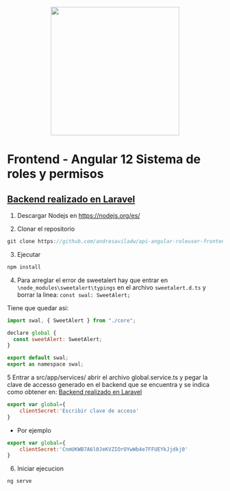 <p align="center"><a href="https://angular.io/" target="_blank"><img src="https://upload.wikimedia.org/wikipedia/commons/thumb/c/cf/Angular_full_color_logo.svg/1200px-Angular_full_color_logo.svg.png" width="300"></a></p>

# Frontend - Angular 12 Sistema de roles y permisos
## [Backend realizado en Laravel](https://github.com/andresaviladw/api-laravel-roleuser-backend/) 

1. Descargar Nodejs en 
https://nodejs.org/es/

2. Clonar el repositorio

```js
git clone https://github.com/andresaviladw/api-angular-roleuser-frontend.git
```


3. Ejecutar 
```js
npm install
```


4. Para arreglar el error de sweetalert hay que entrar en `\node_modules\sweetalert\typings` en el archivo `sweetalert.d.ts` y borrar la linea: `const swal: SweetAlert;`

Tiene que quedar asi: 

```js
import swal, { SweetAlert } from "./core";

declare global {
  const sweetAlert: SweetAlert;
}

export default swal;
export as namespace swal;
```

5 Entrar a src/app/services/ abrir el archivo global.service.ts y pegar la clave de accesso generado en el backend que se encuentra y se indica como obtener en: [Backend realizado en Laravel](https://github.com/andresaviladw/api-laravel-roleuser-backend/) 


```js
export var global={
    clientSecret:'Escribir clave de acceso'
}
```


- Por ejemplo 
```js
export var global={
    clientSecret:'CnmUKWB7A6l0JeKVZIOrOYwWb4e7FFUEYkJjdkj0'
}
```

6. Iniciar ejecucion 
```js
ng serve 
```


